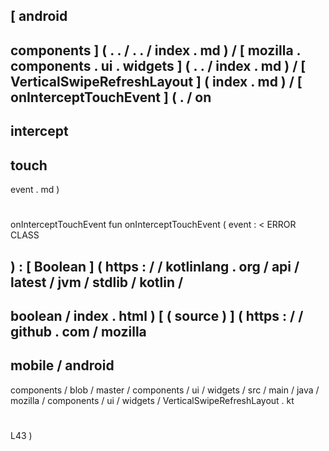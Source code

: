 [
android
-
components
]
(
.
.
/
.
.
/
index
.
md
)
/
[
mozilla
.
components
.
ui
.
widgets
]
(
.
.
/
index
.
md
)
/
[
VerticalSwipeRefreshLayout
]
(
index
.
md
)
/
[
onInterceptTouchEvent
]
(
.
/
on
-
intercept
-
touch
-
event
.
md
)
#
onInterceptTouchEvent
fun
onInterceptTouchEvent
(
event
:
<
ERROR
CLASS
>
)
:
[
Boolean
]
(
https
:
/
/
kotlinlang
.
org
/
api
/
latest
/
jvm
/
stdlib
/
kotlin
/
-
boolean
/
index
.
html
)
[
(
source
)
]
(
https
:
/
/
github
.
com
/
mozilla
-
mobile
/
android
-
components
/
blob
/
master
/
components
/
ui
/
widgets
/
src
/
main
/
java
/
mozilla
/
components
/
ui
/
widgets
/
VerticalSwipeRefreshLayout
.
kt
#
L43
)
